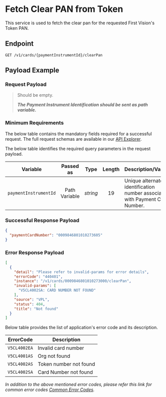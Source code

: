 # Fetch Clear PAN from Token

This service is used to fetch the clear pan for the requested First Vision's Token PAN.

## Endpoint

`GET /v1/cards/{paymentInstrumentId}/clearPan`

## Payload Example

### Request Payload

>Should be empty. 
>
>***The Payment Instrument Identification should be sent as path variable.***

### Minimum Requirements

The below table contains the mandatory fields required for a successful request. The full request schemas are available in our [API Explorer](../api/?type=get&path=/v1/cards/{paymentInstrumentId}/clearPan).

The below table identifies the required query parameters in the request payload.

| Variable | Passed as | Type | Length | Description/Values |
| -------- | :-------: | :--: | :------------: | ------------------ |
| `paymentInstrumentId` | Path Variable | *string* | 19 | Unique alternate identification number associated with Payment Card Number. |

### Successful Response Payload

```json
{
  "paymentCardNumber": "0009846801010273605"
}
```
### Error Response Payload

```json
[
  {
    "detail": "Please refer to invalid-params for error details",
    "errorCode": "440401",
    "instance": "/v1/cards/0009846801010273000/clearPan",
    "invalid-params": [
      "V5CL4002SA: CARD NUMBER NOT FOUND"
    ],
    "source": "VPL",
    "status": 404,
    "title": "Not found"
  }
]
```

Below table provides the list of application's error code and its description.

| ErrorCode |  Description |
| --------  | ------------------ |
|`V5CL4002EA` | Invalid card number |
|`V5CL4001AS` | Org not found |
|`V5CL4002AS` | Token number not found |
|`V5CL4002SA` | Card Number not found |

*In addition to the above mentioned error codes, please refer this link for common error codes [Common Error Codes](..docs/?path=docs/common-error-codes.md).*